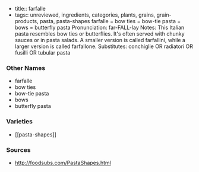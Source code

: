 - title:: farfalle
- tags:: unreviewed, ingredients, categories, plants, grains, grain-products, pasta, pasta-shapes
farfalle = bow ties = bow-tie pasta = bows = butterfly pasta Pronunciation: far-FALL-lay Notes: This Italian pasta resembles bow ties or butterflies. It's often served with chunky sauces or in pasta salads. A smaller version is called farfallini, while a larger version is called farfallone. Substitutes: conchiglie OR radiatori OR fusilli OR tubular pasta

### Other Names

* farfalle
* bow ties
* bow-tie pasta
* bows
* butterfly pasta

### Varieties

* [[pasta-shapes]]

### Sources
* http://foodsubs.com/PastaShapes.html
